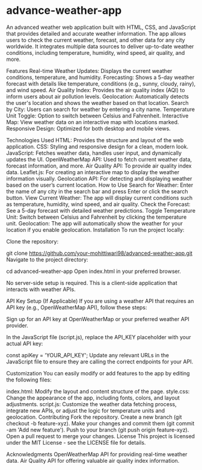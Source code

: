 # advance-weather-app
An advanced weather web application built with HTML, CSS, and JavaScript that provides detailed and accurate weather information. The app allows users to check the current weather, forecast, and other data for any city worldwide. It integrates multiple data sources to deliver up-to-date weather conditions, including temperature, humidity, wind speed, air quality, and more.

Features
Real-time Weather Updates: Displays the current weather conditions, temperature, and humidity.
Forecasting: Shows a 5-day weather forecast with details like temperature, conditions (e.g., sunny, cloudy, rainy), and wind speed.
Air Quality Index: Provides the air quality index (AQI) to inform users about air pollution levels.
Geolocation: Automatically detects the user's location and shows the weather based on that location.
Search by City: Users can search for weather by entering a city name.
Temperature Unit Toggle: Option to switch between Celsius and Fahrenheit.
Interactive Map: View weather data on an interactive map with locations marked.
Responsive Design: Optimized for both desktop and mobile views.

Technologies Used
HTML: Provides the structure and layout of the web application.
CSS: Styling and responsive design for a clean, modern look.
JavaScript: Fetches weather data, handles user input, and dynamically updates the UI.
OpenWeatherMap API: Used to fetch current weather data, forecast information, and more.
Air Quality API: To provide air quality index data.
Leaflet.js: For creating an interactive map to display the weather information visually.
Geolocation API: For detecting and displaying weather based on the user’s current location.
How to Use
Search for Weather: Enter the name of any city in the search bar and press Enter or click the search button.
View Current Weather: The app will display current conditions such as temperature, humidity, wind speed, and air quality.
Check the Forecast: See a 5-day forecast with detailed weather predictions.
Toggle Temperature Unit: Switch between Celsius and Fahrenheit by clicking the temperature unit.
Geolocation: The app will automatically show the weather for your location if you enable geolocation.
Installation
To run the project locally:

Clone the repository:


git clone https://github.com/your-mohittiwari98/advanced-weather-app.git
Navigate to the project directory:

cd advanced-weather-app
Open index.html in your preferred browser.

No server-side setup is required. This is a client-side application that interacts with weather APIs.

API Key Setup (If Applicable)
If you are using a weather API that requires an API key (e.g., OpenWeatherMap API), follow these steps:

Sign up for an API key at OpenWeatherMap or your preferred weather API provider.

In the JavaScript file (script.js), replace the API_KEY placeholder with your actual API key:


const apiKey = 'YOUR_API_KEY';
Update any relevant URLs in the JavaScript file to ensure they are calling the correct endpoints for your API.

Customization
You can easily modify or add features to the app by editing the following files:

index.html: Modify the layout and content structure of the page.
style.css: Change the appearance of the app, including fonts, colors, and layout adjustments.
script.js: Customize the weather data fetching process, integrate new APIs, or adjust the logic for temperature units and geolocation.
Contributing
Fork the repository.
Create a new branch (git checkout -b feature-xyz).
Make your changes and commit them (git commit -am 'Add new feature').
Push to your branch (git push origin feature-xyz).
Open a pull request to merge your changes.
License
This project is licensed under the MIT License - see the LICENSE file for details.

Acknowledgments
OpenWeatherMap API for providing real-time weather data.
Air Quality API for offering valuable air quality index information.

